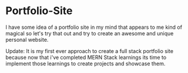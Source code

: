 # Portfolio-Site
I have some idea of a portfolio site in my mind that appears to me kind of magical so let's try that out and try to create an awesome and unique personal website.

Update:
It is my first ever approach to create a full stack portfolio site because now that i've completed MERN Stack learnings its time to implement those learnings to create projects and showcase them.
